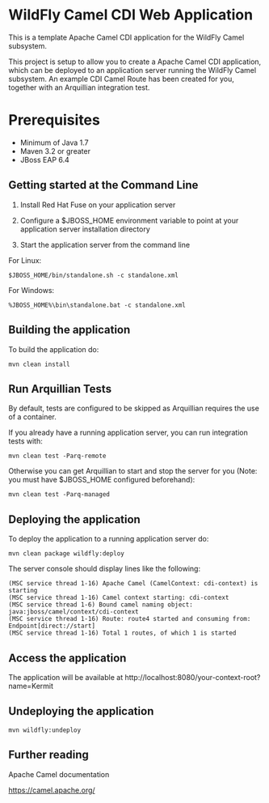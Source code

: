 WildFly Camel CDI Web Application
=============

This is a template Apache Camel CDI application for the WildFly Camel subsystem. 

This project is setup to allow you to create a Apache Camel CDI application, which can be deployed to an application
server running the WildFly Camel subsystem. An example CDI Camel Route has been created for you, together with an Arquillian
integration test.

Prerequisites
=============

* Minimum of Java 1.7
* Maven 3.2 or greater
* JBoss EAP 6.4


Getting started at the Command Line
------------------------------------

1. Install Red Hat Fuse on your application server

2. Configure a $JBOSS_HOME environment variable to point at your application server installation directory

3. Start the application server from the command line

For Linux:

    $JBOSS_HOME/bin/standalone.sh -c standalone.xml

For Windows:

    %JBOSS_HOME%\bin\standalone.bat -c standalone.xml


Building the application
------------------------

To build the application do:

    mvn clean install


Run Arquillian Tests
--------------------
    
By default, tests are configured to be skipped as Arquillian requires the use of a container.

If you already have a running application server, you can run integration tests with:

    mvn clean test -Parq-remote

Otherwise you can get Arquillian to start and stop the server for you (Note: you must have $JBOSS_HOME configured beforehand):

    mvn clean test -Parq-managed


Deploying the application
-------------------------

To deploy the application to a running application server do:

    mvn clean package wildfly:deploy

The server console should display lines like the following:

    (MSC service thread 1-16) Apache Camel (CamelContext: cdi-context) is starting
    (MSC service thread 1-16) Camel context starting: cdi-context
    (MSC service thread 1-6) Bound camel naming object: java:jboss/camel/context/cdi-context
    (MSC service thread 1-16) Route: route4 started and consuming from: Endpoint[direct://start]
    (MSC service thread 1-16) Total 1 routes, of which 1 is started


Access the application
----------------------

The application will be available at http://localhost:8080/your-context-root?name=Kermit


Undeploying the application
---------------------------

    mvn wildfly:undeploy


Further reading
---------------

Apache Camel documentation

https://camel.apache.org/
